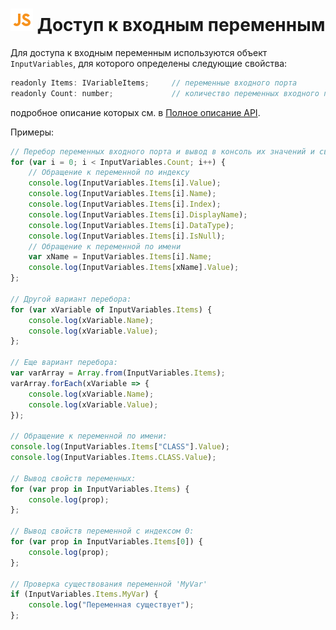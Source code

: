 # ![](../../../media/app/icons/component-18/component-default-55.svg) Доступ к входным переменным

Для доступа к входным переменным используются объект `InputVariables`, для которого определены следующие свойства:

```javascript
readonly Items: IVariableItems;     // переменные входного порта
readonly Count: number;             // количество переменных входного порта
```

подробное описание которых см. в [Полное описание API](./api-description.md).

Примеры:

```javascript
// Перебор переменных входного порта и вывод в консоль их значений и свойств:
for (var i = 0; i < InputVariables.Count; i++) {
    // Обращение к переменной по индексу
    console.log(InputVariables.Items[i].Value);
    console.log(InputVariables.Items[i].Name);
    console.log(InputVariables.Items[i].Index);
    console.log(InputVariables.Items[i].DisplayName);
    console.log(InputVariables.Items[i].DataType);
    console.log(InputVariables.Items[i].IsNull);
    // Обращение к переменной по имени
    var xName = InputVariables.Items[i].Name;
    console.log(InputVariables.Items[xName].Value);
};

// Другой вариант перебора:
for (var xVariable of InputVariables.Items) {
    console.log(xVariable.Name);
    console.log(xVariable.Value);
};

// Еще вариант перебора:
var varArray = Array.from(InputVariables.Items);
varArray.forEach(xVariable => {
    console.log(xVariable.Name);
    console.log(xVariable.Value);
});

// Обращение к переменной по имени:
console.log(InputVariables.Items["CLASS"].Value);
console.log(InputVariables.Items.CLASS.Value);

// Вывод свойств переменных:
for (var prop in InputVariables.Items) {
    console.log(prop);
};

// Вывод свойств переменной с индексом 0:
for (var prop in InputVariables.Items[0]) {
    console.log(prop);
};

// Проверка существования переменной 'MyVar'
if (InputVariables.Items.MyVar) {
    console.log("Переменная существует");
};

```